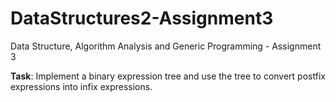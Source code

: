 # DataStructures2-Assignment3

Data Structure, Algorithm Analysis and Generic Programming - Assignment 3

**Task**: Implement a binary expression tree and use the tree to convert postfix expressions into infix expressions.
